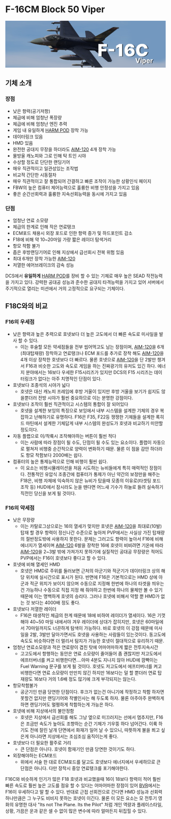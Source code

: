 # F-16CM Block 50 Viper
![](https://github.com/dcs-c/dcs-c.github.io/blob/main/docs/%EB%A7%A4%EB%89%B4%EC%96%BC/f16/images/F16_amraam2.png?raw=true)


## 기체 소개


### 장점


* 낮은 항력(공기저항)
* 체급에 비해 엄청난 폭장량
* 체급에 비해 엄청난 엔진 추력
* 게임 내 유일하게 [HARM POD](f16/장비/PODS/HARM_POD) 장착 가능
* 데이터링크 있음
* HMD 있음
* 완전한 공대지 무장을 하더라도 [AIM-120](f16/장비/공대공_미사일/AIM-120_AMRAAM) 4개 장착 가능
* 물방울 캐노피와 그로 인해 탁 트인 시야
* 수상할 정도로 단단한 랜딩기어
* 매우 직관적이고 일관성있는 조작법
* 비교적 간단한 시동절차
* 매우 직관적이고 잘 통합되어 간결하고 빠른 조작이 가능한 상황인식 페이지
* FBW의 높은 컴퓨터 제어능력으로 훌륭한 비행 안정성을 가지고 있음
* 좋은 순간선회력과 훌륭한 지속선회능력을 동시에 가지고 있음



### 단점


* 엄청난 연료 소모량
* 체급의 한계로 인해 작은 연료탱크
* ECM포드 채용시 외장 포드로 인한 항력 증가 및 하드포인트 감소
* F18에 비해 약 10~20마일 가량 짧은 레이더 탐색거리
* 항모 착함 불가
* 좁은 후방랜딩기어로 인해 지상에서 급선회시 전복 위험 있음
* 최대 6개만 장착 가능한 [AIM-120](f16/장비/공대공_미사일/AIM-120_AMRAAM)
* 저열한 에어브레이크의 감속 성능 


DCS에서 **유일하게** [HARM POD](f16/장비/PODS/HARM_POD)를 장비 할 수 있는 기체로 매우 높은 SEAD 작전능력을 가지고 있다. 강력한 공대공 성능과 준수한 공대지 타격능력을 가지고 있어 서버에서 주기적으로 열리는 미션에서 거의 고정적으로 요구되는 기체이다.




## F18C와의 비교




### F16의 우세점


* 낮은 항력과 높은 추력으로 호넷보다 더 높은 고도에서 더 빠른 속도로 미사일을 발사 할 수 있다.
    * 이는 후술할 모든 약세점들을 전부 씹어먹고도 남는 장점이며, [AIM-120](f16/장비/공대공_미사일/AIM-120_AMRAAM)을 6개(최대탑재량) 장착하고 연료탱크나 ECM 포드를 추가로 장착 해도 [AIM-120](f16/장비/공대공_미사일/AIM-120_AMRAAM)을 4개 이상 장착한 호넷보다 더 빠르다. 물론 호넷으로 [AIM-120](f16/장비/공대공_미사일/AIM-120_AMRAAM)을 단 2발만 챙겨서 F16과 비슷한 고도와 속도로 게임을 하는 진짜광기의 유저도 있긴 하다. 에너지 분야에서는 16보다 우세한 F15시리즈가 있지만 DCS의 F15 시리즈는 데이터링크가 없다는 아주 치명적인 단점이 있다.
* 호넷보다 조종석의 시야가 넓다
    * 호넷은 대신 캐노피 프레임에 후방 거울이 있지만 후방 거울을 보기가 쉽지도 않을뿐더러 전방 시야가 훨씬 중요하므로 이는 분명한 강점이다.
* 호넷보다 조작이 훨씬 직관적이고 시스템의 통합이 잘 되어있다
    * 호넷을 설계한 보잉의 특징으로 보잉에서 내부 시스템을 설계한 기체의 경우 복잡하고 난해하기로 유명하다. F16은 F35, F22등 쟁쟁한 기체들을 설계한 록히드 마틴에서 설계한 기체답게 내부 시스템의 완성도가 호넷과 비교하기 미안할 정도이다.
* 자동 플랩으로 이/착륙시 조작해야하는 버튼이 훨씬 적다
    * 이는 사람에 따라 장점이 될 수도, 단점이 될 수도 있는 요소이다. 플랩이 자동으로 펼쳐저 비행중 순간적으로 양력이 변화하기 때문. 물론 이 점을 감안 하더라도 항모 착함보다 2000배는 쉽다.
* 컴퓨터의 높은 통제능력으로 인해 비행이 훨씬 쉽다.
    * 이 요소는 비행시뮬레이션을 처음 시도하는 뉴비들에게 특히 매력적인 장점이다. 전통적인 유압식 조종간에 컴퓨터가 통제가 아닌 약간의 보정만을 해주는 F18은, 비행 자체에 익숙하지 않은 뉴비가 탔을때 모종의 이유로(타겟팅 포드 조작 등) HUD에서 잠시라도 눈을 뗀다면 어느새 기수가 하늘로 들려 실속하기 직전인 당신을 보게 될 것이다.





### F16의 약세점


* 낮은 무장량
    * 이는 카탈로그상으로는 16의 열세가 맞지만 호넷은 [AIM-120](f16/장비/공대공_미사일/AIM-120_AMRAAM)을 최대로(10발) 탑재 할 경우 항력이 정신나간 수준으로 높아져 PVP에서는 사실상 가진 탑재량의 절반정도밖에 사용하지 못한다. 문제는 그러고도 항력이 높아서 F16에 비해 에너지가 열세이며 [AIM-120](f16/장비/공대공_미사일/AIM-120_AMRAAM) 6발을 장착한 16에 호넷이 비비려면 기온에 따라 [AIM-120](f16/장비/공대공_미사일/AIM-120_AMRAAM)을 2~3발 밖에 가져가지 못하기에 실질적인 공대공 무장량은 적어도 PVP에서는 F16이 호넷보다 좋다고 할 수 있다.
* 호넷에 비해 열세인 HMD
    * 호넷은 HMD로 주위를 둘러보면 근처의 아군기와 적군기가 데이터링크 상의 해당 위치에 실시간으로 표시가 된다. 반면에 F16은 기본적으로는 HMD 상에 아군과 적군 위치가 보이지 않으며 수동으로 지정해 한번에 하나의 타겟을 띄우는건 가능하나 수동으로 직접 지정 해 줘야하고 한번에 하나의 물체만 볼 수 있기 때문에 이는 명백하게 호넷의 승리다. 그러나 호넷에 비해서 약할 뿐 HMD가 없는 것 보다는 4000배 정도 좋다.
* 호넷보다 저열한 레이더
    * F16은 태생적인 체급의 한계 때문에 18에 비하여 레이더가 열세이다. 16은 기껏해야 40~50 마일 내에서야 겨우 레이더에 상대가 잡히지만, 호넷은 60마일에서 70마일까지도 너끈하게 탐색이 가능하다. 바로 호넷의 이 강점 때문에 미사일을 2발, 3발만 달아가면서도 호넷을 사용하는 사람들이 있는것이다. 동고도에 속도도 비슷하다면 더 멀리서 탐지가 가능한 호넷이 절대적으로 유리하기 때문.
* 엄청난 연료소모량과 적은 연료량이 겹친 탓에 어마어마하게 짧은 전투지속시간
    * 고고도에서 항행하는 동안은 연료 소모량이 줄어들어 좀 괜찮지만 저고도에서 에프터버너를 켜고 비행한다면....아마 4분도 지나지 않아 HUD에 깜빡이는 Fuel Warning 문구를 보게 될 것이다. 호넷도 저고도에서 에프터버너를 켜고 비행한다면 연료 소모량이 만만치 않긴 하지만 16보다는 덜 할 뿐더러 연료 탑재량도 16보다 거의 1.6배 정도 많기에 크게 부각되지는 않는다.
* 항모착함불가
    * 공군기인 만큼 당연한 단점이다. 후크가 없는건 아니기에 작정하고 착함 하자면 못할건 없지만 랜딩기어와 작별인사는 해 두도록 하자. 물론 아주아주 완벽하게 하면 랜딩기어도 멀쩡하게 착함하는게 가능은 하다.
* 호넷에 비해 지상에서의 불안정함
    * 호넷은 지상에서 급선회를 해도 그낭 옆으로 미끄러지는 선에서 멈추지만, F16은 조금만 속도가 높아도 조향하는 순간 기체가 기우뚱 하다 넘어간다. 이륙 하기도 전에 잘린 날개 단면에서 화재가 일어 날 수 있으니, 따뜻하게 불을 쬐고 싶은게 아니라면 지상에서는 조심조심 움직이는게 좋다.
* 호넷보다 더 필요한 활주로 거리
    * 큰 단점은 아니다. 호넷이 함재기인 만큼 당연한 것이기도 하다.
* 외장해야하는 ECM포드
    * 위에서 서술 한 대로 ECM포드를 달고도 호넷보다 에너지에서 우세하므로 큰 단점은 아니다. 다만 장착시 중앙 연료탱크를 포기해야한다.




F16C와 비슷하게 인기가 많은 F18 호넷과 비교했을때 16이 18보다 항력이 적어 훨씬 빠른 속도로 훨씬 높은 고도를 점유 할 수 있다는 어마어마한 장점이 있어 [BVR](/가이드/Bvr)에서는 F16이 우세하다고 말 할 수 있다. 반대로 근접 선회전으로 간다면 HMD 성능과 선회력 하나만큼은 그 누구도 비비지 못하는 호넷이 이긴다. 물론 이 모든 요소는 모 전투기 영화의 유명한 대사 "Its not The Plane. Its the Pilot" 처럼 개인 역량과 플레이스타일, 상황, 가끔은 운과 같은 셀 수 없이 많은 변수에 따라 얼마든지 뒤집힐 수 있다.





